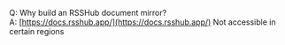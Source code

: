 Q: Why build an RSSHub document mirror?  
A: [https://docs.rsshub.app/](https://docs.rsshub.app/) Not accessible in certain regions
